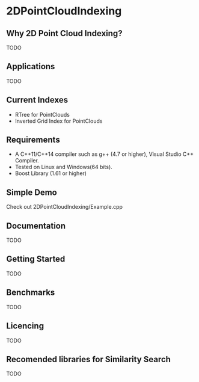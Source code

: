 # 2DPointCloudIndexing

## Why 2D Point Cloud Indexing?
TODO

## Applications
TODO

## Current Indexes
* RTree for PointClouds
* Inverted Grid Index for PointClouds

## Requirements
* A C++11/C++14 compiler such as g++ (4.7 or higher), Visual Studio C++ Compiler.
* Tested on Linux and Windows(64 bits).
* Boost Library (1.61 or higher)

## Simple Demo
Check out 2DPointCloudIndexing/Example.cpp

## Documentation
TODO

## Getting Started
TODO

## Benchmarks
TODO

## Licencing
TODO

## Recomended libraries for Similarity Search
TODO
